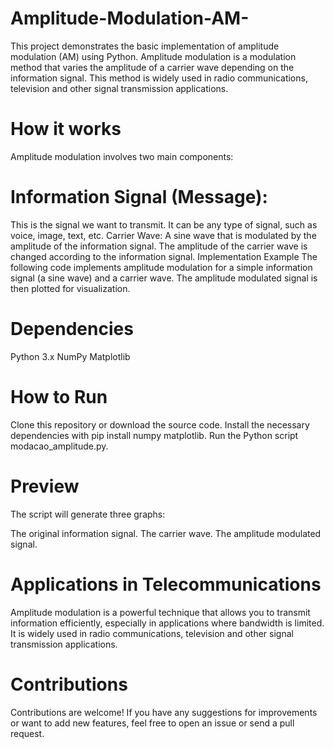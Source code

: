 # Amplitude-Modulation-AM-
This project demonstrates the basic implementation of amplitude modulation (AM) using Python. Amplitude modulation is a modulation method that varies the amplitude of a carrier wave depending on the information signal. This method is widely used in radio communications, television and other signal transmission applications.

# How it works
Amplitude modulation involves two main components:

# Information Signal (Message): 
This is the signal we want to transmit. It can be any type of signal, such as voice, image, text, etc.
Carrier Wave: A sine wave that is modulated by the amplitude of the information signal. The amplitude of the carrier wave is changed according to the information signal.
Implementation Example
The following code implements amplitude modulation for a simple information signal (a sine wave) and a carrier wave. The amplitude modulated signal is then plotted for visualization.

# Dependencies
Python 3.x
NumPy
Matplotlib

# How to Run
Clone this repository or download the source code.
Install the necessary dependencies with pip install numpy matplotlib.
Run the Python script modacao_amplitude.py.

# Preview
The script will generate three graphs:

The original information signal.
The carrier wave.
The amplitude modulated signal.

# Applications in Telecommunications
Amplitude modulation is a powerful technique that allows you to transmit information efficiently, especially in applications where bandwidth is limited. It is widely used in radio communications, television and other signal transmission applications.

# Contributions
Contributions are welcome! If you have any suggestions for improvements or want to add new features, feel free to open an issue or send a pull request.
